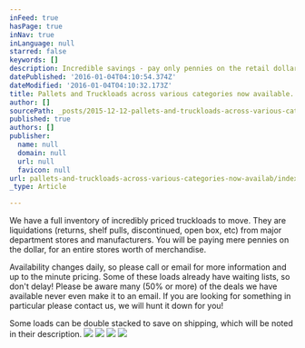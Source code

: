 ```yaml
---
inFeed: true
hasPage: true
inNav: true
inLanguage: null
starred: false
keywords: []
description: Incredible savings - pay only pennies on the retail dollar.
datePublished: '2016-01-04T04:10:54.374Z'
dateModified: '2016-01-04T04:10:32.173Z'
title: Pallets and Truckloads across various categories now available.
author: []
sourcePath: _posts/2015-12-12-pallets-and-truckloads-across-various-categories-now-availab.md
published: true
authors: []
publisher:
  name: null
  domain: null
  url: null
  favicon: null
url: pallets-and-truckloads-across-various-categories-now-availab/index.html
_type: Article

---
```

We have a full inventory of incredibly priced truckloads to move.  They are liquidations (returns, shelf pulls, discontinued, open box, etc) from major department stores and manufacturers.  You will be paying mere pennies on the dollar, for an entire stores worth of merchandise.

Availability changes daily, so please call or email for more information and up to the minute pricing.  Some of these loads already have waiting lists, so don't delay!  Please be aware many (50% or more) of the deals we have available never even make it to an email.  If you are looking for something in particular please contact us, we will hunt it down for you!

Some loads can be double stacked to save on shipping, which will be noted in their description.
![](https://the-grid-user-content.s3-us-west-2.amazonaws.com/e87bca4c-4218-4d2a-a522-20f2d2732ffe.jpg)
![](https://the-grid-user-content.s3-us-west-2.amazonaws.com/393a0a24-abca-4387-ae82-1b0b9b7c389a.jpg)
![](https://s3-us-west-2.amazonaws.com/the-grid-img/p/a30f7d36a6eb47c70af79ca51c984309c418f833.jpg)
![](https://the-grid-user-content.s3-us-west-2.amazonaws.com/d54c331c-a7ae-466d-9612-a60f36ae130c.jpg)